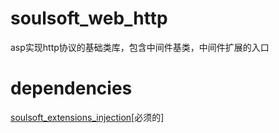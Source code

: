 # soulsoft_web_http
asp实现http协议的基础类库，包含中间件基类，中间件扩展的入口

# dependencies
[soulsoft_extensions_injection](https://gitcode.com/soulsoft/soulsoft_extensions_injection.git)[必须的]  
